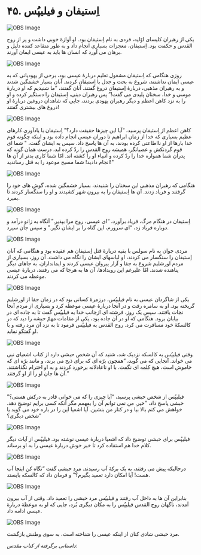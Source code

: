 # ۴۵. اِستیفان و فیلیپُس

![OBS Image](https://cdn.door43.org/obs/jpg/360px/obs-en-45-01.jpg)

یکی از رهبران کلیسای اوّلیه، فردی به نام اِستیفان بود. او آوازۀ خوبی داشت و پر از روح القدس و حکمت بود. اِستیفان، معجزات بسیاری انجام داد و به طور متقاعد کننده دلیل و برهان می آورد که انسان ها باید به عیسی ایمان آورند.

![OBS Image](https://cdn.door43.org/obs/jpg/360px/obs-en-45-02.jpg)

روزی هنگامی که اِستیفان مشغول تعلیم دربارۀ عیسی بود، برخی از یهودیانی که به عیسی ایمان نداشتند، شروع به بحث و جدل با اِستیفان کردند. آنان بسیار خشمگین شدند و به رهبران مذهبی، دربارۀ اِستیفان دروغ گفتند. آنان گفتند، “ما شنیدیم که او دربارۀ موسی و خدا، سخنان پلیدی می گفت!” پس رهبران دینی، اِستیفان را دستگیر کرده و او را به نزد کاهن اعظم و دیگر رهبران یهودی بردند، جایی که شاهدان دروغین دربارۀ او دروغ های بیشتری گفتند!

![OBS Image](https://cdn.door43.org/obs/jpg/360px/obs-en-45-03.jpg)

کاهن اعظم از اِستیفان پرسید، “آیا این چیزها حقیقت دارد؟” اِستیفان با یادآوری کارهای عظیم بسیاری که خدا از زمان ابراهیم تا دوران عیسی انجام داده بود و اینکه چگونه قوم خدا بارها از او نااطاعتی کرده بودند، به آن ها پاسخ داد. سپس به ایشان گفت، " شما ای قوم گردنکش و عصیانگر، همیشه روح القدس را ردّ کرده اید، درست همان گونه که پدران شما همواره خدا را ردّ کرده و انبیاء او را کشته اند. امّا شما کاری بدتر از آن ها انجام دادید! شما مسیح موعود را به قتل رساندید!"

![OBS Image](https://cdn.door43.org/obs/jpg/360px/obs-en-45-04.jpg)

هنگامی که رهبران مذهبی این سخنان را شنیدند، بسیار خشمگین شده، گوش های خود را گرفتند و فریاد زدند. آن ها اِستیفان را به بیرون شهر کشیدند و او را سنگسار کردند تا بمیرد.

![OBS Image](https://cdn.door43.org/obs/jpg/360px/obs-en-45-05.jpg)

اِستیفان در هنگام مرگ، فریاد برآورد، “ای عیسی، روح مرا بپذیر.” آنگاه به زانو درآمد و دوباره فریاد زد، “ای سرورم، این گناه را بر ایشان نگیر.” و سپس جان سپرد.

![OBS Image](https://cdn.door43.org/obs/jpg/360px/obs-en-45-06.jpg)

مردی جوان به نام سولس با بقیه دربارۀ قتل اِستیفان هم عقیده بود و هنگامی که آنان اِستیفان را سنگسار می کردند، او لباسهای ایشان را نگاه می داشت. آن روز، بسیاری از مردم اورشلیم شروع به جفا و آزار پیروان عیسی کردند و ایمانداران، به جاهای دیگر پناهنده شدند. امّا علیرغم این رویدادها، آن ها به هرجا که می رفتند، دربارۀ عیسی موعظه می کردند.

![OBS Image](https://cdn.door43.org/obs/jpg/360px/obs-en-45-07.jpg)

یکی از شاگردان عیسی به نام فیلیپُس، درزمرۀ کسانی بود که در زمان جفا از اورشلیم گریخته بود. او به سامره رفت و در آنجا دربارۀ عیسی موعظه کرد و بسیاری از مردم آنجا نجات یافتند. سپس یک روز، فرشته ای ازجانب خدا به فیلیپُس گفت تا به جاده ای در بیابان برود. هنگامی که او در آن جاده بود، یکی از مقامات مهمّ حبشه را دید که در کالسکۀ خود مسافرت می کرد. روح القدس به فیلیپُس فرمود تا به نزد آن مرد رفته و با او گفتگو نماید.

![OBS Image](https://cdn.door43.org/obs/jpg/360px/obs-en-45-08.jpg)

وقتی فیلیپُس به کالسکه نزدیک شد، شنید که آن شخص حبشی دارد از کتاب اشعیای نبی می خواند. آنجایی که می گوید، “همچون برّه ای که برای ذبح می برند، و مانند برّه ای که خاموش است، هیچ کلمه ای نگفت. با او ناعادلانه برخورد کردند و به او احترام نگذاشتند. آن ها جان او را از او گرفتند.”

![OBS Image](https://cdn.door43.org/obs/jpg/360px/obs-en-45-09.jpg)

فیلیپُس از شخص حبشی پرسید، “آیا چیزی را که می خوانی قادر به درکش هستی؟” حبشی پاسخ داد، “خیر. من نمی توانم آن را بفهمم مگر آنکه کسی برایم توضیح دهد. خواهش می کنم بالا بیا و در کنار من بنشین. آیا اشعیا این را در باره خود می گوید یا شخص دیگری؟”

![OBS Image](https://cdn.door43.org/obs/jpg/360px/obs-en-45-10.jpg)

فیلیپُس برای حبشی توضیح داد که اشعیا دربارۀ عیسی نوشته بود. فیلیپُس از آیات دیگر کلام خدا هم استفاده کرد تا خبر خوش دربارۀ عیسی را به او برساند.

![OBS Image](https://cdn.door43.org/obs/jpg/360px/obs-en-45-11.jpg)

درحالیکه پیش می رفتند، به یک برکۀ آب رسیدند. مرد حبشی گفت “نگاه کن اینجا آب هست! آیا امکان دارد تعمید بگیرم؟” و فرمان داد که کالسکه بایستد.

![OBS Image](https://cdn.door43.org/obs/jpg/360px/obs-en-45-12.jpg)

بنابراین آن ها به داخل آب رفتند و فیلیپُس مرد حبشی را تعمید داد. وقتی از آب بیرون آمدند، ناگهان روح القدس فیلیپُس را به مکان دیگری بُرد، جایی که او به موعظۀ دربارۀ عیسی ادامه داد.

![OBS Image](https://cdn.door43.org/obs/jpg/360px/obs-en-45-13.jpg)

مرد حبشی شادی کنان از اینکه عیسی را شناخته است، به سوی وطنش بازگشت.

_داستانی برگرفته از کتاب مقدس:_